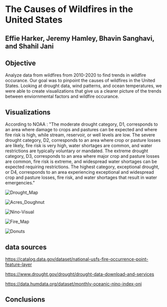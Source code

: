 # The Causes of Wildfires in the United States
## Effie Harker, Jeremy Hamley, Bhavin Sanghavi, and Shahil Jani
## Objective
Analyze data from wildfires from 2010-2020 to find trends in wildfire occurance. Our goal was to pinpoint the causes of wildfires in the United States. Looking at drought data, wind patterns, and ocean temperatures, we were able to create visualizations that give us a clearer picture of the trends between enviornmental factors and wildfire occurance. 
## Visualizations

According to NOAA : "The moderate drought category, D1, corresponds to an area where damage to crops and pastures can be expected and where fire risk is high, while stream, reservoir, or well levels are low. The severe drought category, D2, corresponds to an area where crop or pasture losses are likely, fire risk is very high, water shortages are common, and water restrictions are typically voluntary or mandated. The extreme drought category, D3, corresponds to an area where major crop and pasture losses are common, fire risk is extreme, and widespread water shortages can be expected requiring restrictions. The highest category, exceptional drought, or D4, corresponds to an area experiencing exceptional and widespread crop and pasture losses, fire risk, and water shortages that result in water emergencies."

![Drought_Map](https://raw.githubusercontent.com/erharker/Wildfires-Javascript-Project/master/wildfire/static/images/map1.PNG)

![Acres_Doughnut](https://raw.githubusercontent.com/erharker/Wildfires-Javascript-Project/master/wildfire/static/images/doughnut.PNG)

![Nino-Visual](https://raw.githubusercontent.com/erharker/Wildfires-Javascript-Project/master/wildfire/static/images/nino.PNG)

![Fire_Map](https://raw.githubusercontent.com/erharker/Wildfires-Javascript-Project/master/wildfire/static/images/map2.PNG)

![Donuts](https://raw.githubusercontent.com/erharker/Wildfires-Javascript-Project/master/wildfire/static/images/doughnut2.PNG)
## data sources
https://catalog.data.gov/dataset/national-usfs-fire-occurrence-point-feature-layer

https://www.drought.gov/drought/drought-data-download-and-services

https://data.humdata.org/dataset/monthly-oceanic-nino-index-oni

## Conclusions
